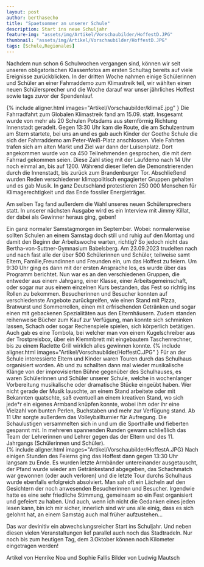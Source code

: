 ```yaml
---
layout: post
author: berthasecho
title: "Spaetsommer an unserer Schule"		
description: Start ins neue Schuljahr 
feature-img: "assets/img/Artikel/Vorschaubilder/HoffestD.JPG"
thumbnail: "assets/img/Artikel/Vorschaubilder/HoffestD.JPG"
tags: [Schule,Regionales]
---
```

Nachdem nun schon 6 Schulwochen vergangen sind, können wir seit unseren obligatorischen Klassenfotos am ersten Schultag bereits auf viele Ereignisse zurückblicken. In der dritten Woche nahmen einige Schülerinnen und Schüler an einer Fahrraddemo  zum Klimastreik teil, wir wählten einen neuen Schülersprecher und die Woche darauf war unser jährliches Hoffest sowie tags zuvor der Spendenlauf.

{% include aligner.html images="Artikel/Vorschaubilder/klimaE.jpg" }
Die Fahrradfahrt zum Globalen Klimastreik fand am 15.09. statt. Insgesamt wurde von mehr als 20 Schulen Potsdams aus sternförmig Richtung Innenstadt geradelt. Gegen 13:30 Uhr kam die Route, die am Schulzentrum am Stern startete, bei uns an und es gab auch Kinder der Goethe Schule die sich der Fahrraddemo am Peter-Weiß-Platz anschlossen. Viele Fahrten trafen sich am alten Markt und Ziel war dann der Luisenplatz. Dort angekommen wurde von ca 450 Teilnehmenden gesprochen, die mit dem Fahrrad gekommen seien.
Diese Zahl stieg mit der Laufdemo nach 14 Uhr noch einmal an, bis auf 1200. Während dieser liefen die Demonstrierenden durch die Innenstadt, bis zurück zum Brandenburger Tor. Abschließend wurden Reden verschiedener klimapolitisch engagierter Gruppen gehalten und es gab Musik.
In ganz Deutschland protestieren 250 000 Menschen für Klimagerechtigkeit und das Ende fossiler Energieträger.

Am selben Tag fand außerdem die Wahl unseres neuen Schülersprechers statt. In unserer nächsten Ausgabe wird es ein Interview mit Jimmy Killat, der dabei als Gewinner heraus ging, geben!

	 	 	 	
Ein ganz normaler Samstagmorgen im September. Wobei: normalerweise sollten Schulen an einem Samstag doch still und ruhig auf den Montag und damit den Beginn der Arbeitswoche warten, richtig? So jedoch nicht das Bertha-von-Suttner-Gymnasium Babelsberg. 
Am 23.09.2023 trudelten nach und nach fast alle der über 500 Schülerinnen und Schüler, teilweise samt Eltern, Familie,Freundinnen und Freunden ein, um das Hoffest zu feiern. Um 9:30 Uhr ging es dann mit der ersten Ansprache los, es wurde über das Programm berichtet. Nun war es an den verschiedenen Gruppen, die entweder aus einem Jahrgang, einer Klasse, einer Arbeitsgemeinschaft, oder sogar nur aus einem einzelnen Kurs bestanden, das Fest so richtig ins Rollen zu bekommen. Besucherinnen und Besucher konnten auf verschiedenste Angebote zurückgreifen, wie einen Stand mit Pizza, Bratwurst und Sommerrollen, einen mit erfrischenden Getränken und sogar einen mit gebackenen Spezialitäten aus den Elternhäusern. Zudem standen  reihenweise Bücher zum Kauf zur Verfügung, man konnte sich schminken lassen, Schach oder sogar Rechenspiele spielen, sich körperlich betätigen. Auch gab es eine Tombola, bei welcher man von einem Kugelschreiber aus der Trostpreisbox, über ein Klemmbrett mit eingebautem Taschenrechner, bis zu einem Raclette Grill wirklich alles gewinnen konnte. 
{% include aligner.html images="Artikel/Vorschaubilder/HoffestC.JPG" }
Für an der Schule interessierte Eltern und Kinder waren Touren durch das Schulhaus organisiert worden. Ab und zu schallten dann mal wieder musikalische Klänge von der improvisierten Bühne gegenüber des Schulhauses, es waren Schülerinnen und Schüler unserer Schule, welche in wochenlanger Vorbereitung musikalische oder dramatische Stücke eingeübt haben. Wer nicht gerade der Musik lauschte, an einem Stand arbeitete oder mit Bekannten quatschte, saß eventuell an einem kreativen Stand, wo sich jede*r ein eigenes Armband knüpfen konnte, wobei ihm oder ihr eine Vielzahl von bunten Perlen, Buchstaben und mehr zur Verfügung stand. Ab 11 Uhr sorgte außerdem das Volleyballturnier für Aufregung. Die Schaulustigen versammelten sich in und um die Sporthalle und fieberten gespannt mit. In mehreren spannenden Runden gewann schließlich das Team der Lehrerinnen und Lehrer gegen das der Eltern und des 11. Jahrgangs (Schülerinnen und Schüler).  
{% include aligner.html images="Artikel/Vorschaubilder/HoffestA.JPG}
Nach einigen Stunden des Feierns ging das Hoffest dann gegen 13:30 Uhr langsam zu Ende. Es wurden letzte Armbänder untereinander ausgetauscht, der Pfand wurde wieder am Getränkestand abgegeben, das Schachmatch war gewonnen (oder auch verloren) und die letzte Tour durchs Schulhaus wurde ebenfalls erfolgreich absolviert. Man sah oft ein Lächeln auf den Gesichtern der noch anwesenden Besucherinnen und Besucher. Irgendwie hatte es eine sehr friedliche Stimmung, gemeinsam so ein Fest organisiert und gefeiert zu haben. Und auch, wenn ich nicht die Gedanken eines jeden lesen kann, bin ich mir sicher, innerlich sind wir uns alle einig, dass es sich gelohnt hat, an einem Samstag auch mal früher aufzustehen…

Das war devinitiv ein abwechslungsreicher Start ins Schuljahr. Und neben diesen vielen Veranstaltungen lief parallel auch noch das Stadtradeln. Nur noch bis zum heutigen Tag, dem 3.Oktober können noch Kilometer eingetragen werden!

Artikel von Henrike Noa und Sophie Fallis
Bilder von Ludwig Mautsch

